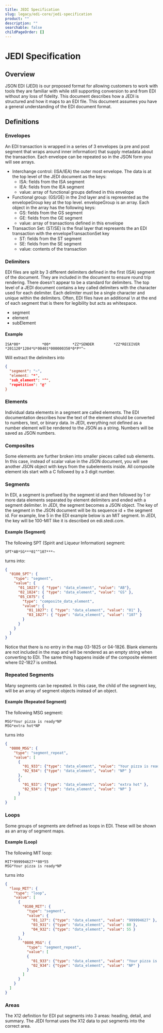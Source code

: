 ```yaml
---
title: JEDI Specification
slug: legacy/edi-core/jedi-specification
product: ""
description: ""
searchable: false
childPageOrder: []
---
```


# JEDI Specification

## Overview

JSON EDI (JEDI) is our proposed format for allowing customers to work with tools they are familiar with while still supporting conversion to and from EDI without any loss of fidelity. This document describes how a JEDI is structured and how it maps to an EDI file. This document assumes you have a general understanding of the EDI document format.

## Definitions

### Envelopes

An EDI transaction is wrapped in a series of 3 envelopes (a pre and post segment that wraps around inner information) that supply metadata about the transaction. Each envelope can be repeated so in the JSON form you will see arrays.

- Interchange control: (ISA/IEA) the outer most envelope. The data is at the top level of the JEDI document as the keys:
  - ISA: fields from the ISA segment
  - IEA: fields from the IEA segment
  - value: array of functional groups defined in this envelope
- Functional group: (GS/GE) in the 2nd layer and is represented as the envelopeGroup key at the top level. envelopeGroup is an array. Each object in the array has the following keys:
  - GS: fields from the GS segment
  - GE: fields from the GE segment
  - value: array of transactions defined in this envelope
- Transaction Set: (ST/SE) is the final layer that represents the an EDI transaction with the envelopeTransactionSet key
  - ST: fields from the ST segment
  - SE: fields from the SE segment
  - value: contents of the transaction

### Delimiters

EDI files are split by 3 different delimiters defined in the first (ISA) segment of the document. They are included in the document to ensure round trip rendering. There doesn't appear to be a standard for delimiters. The top level of a JEDI document contains a key called delimiters with the character used for each delimiter. Each delimiter must be a single character and unique within the delimiters. Often, EDI files have an additional \n at the end of each segment that is there for legibility but acts as whitespace.

- segment
- element
- subElement

#### Example

```EDI
ISA*00*          *00*          *ZZ*SENDER         *ZZ*RECEIVER       *201120*1204*U*00401*000000350*0*P*^~
```

Will extract the delimiters into

```JSON
{
  "segment": "~",
  "element: "*",
  "sub_element": "^",
  "repetition": "@"
}
```

### Elements

Individual data elements in a segment are called elements. The EDI documentation describes how the text of the element should be converted to numbers, text, or binary data. In JEDI, everything not defined as a number element will be rendered to the JSON as a string. Numbers will be saved as JSON numbers.

### Composites

Some elements are further broken into smaller pieces called sub elements. In this case, instead of scalar value in the JSON document, you will see another JSON object with keys from the subelements inside. All composite element ids start with a C followed by a 3 digit number.

### Segments

In EDI, a segment is prefixed by the segment id and then followed by 1 or more data elements separated by element delimiters and ended with a segment delimiter. In JEDI, the segment becomes a JSON object. The key of the segment in the JSON document will be its sequence id + the segment id. For example, line 5 in the EDI example below is an MIT segment. In JEDI, the key will be 100-MIT like it is described on edi.stedi.com.

#### Example (Segment)

The following SPT (Spirit and Liqueur Information) segment:

```EDI
SPT*AB*SG***01^^107***~
```

turns into:

```JSON
{
  "0100_SPT": {
    "type": "segment",
    "value": {
      "01_1823": { "type": "data_element", "value": "AB"},
      "02_1824": { "type": "data_element", "value": "GS" },
      "05_C075": {
        "type": "composite_data_element",
        "value": {
          "01_1827": { "type": "data_element", "value": "01" },
          "03_1827": { "type": "data_element", "value": "107" }
        }
      }
    }
  }
}
```

Notice that there is no entry in the map 03-1825 or 04-1826. Blank elements are not included in the map and will be rendered as an empty string when converting to EDI. The same thing happens inside of the composite element where 02-1827 is omitted.

### Repeated Segments

Many segments can be repeated. In this case, the child of the segment key, will be an array of segment objects instead of an object.

#### Example (Repeated Segment)

The following MSG segment:

```EDI
MSG*Your pizza is ready*NP
MSG*extra hot*NP
```

turns into

```JSON
{
  "0800_MSG": {
    "type": "segment_repeat",
    "value": [
      {
        "01_933": {"type": "data_element", "value": "Your pizza is ready" },
        "02_934": {"type": "data_element", "value": "NP" }
      },
      {
        "01_933": {"type": "data_element", "value": "extra hot" },
        "02_934": {"type": "data_element", "value": "NP" }
      }
    ]
}
```

### Loops

Some groups of segments are defined as loops in EDI. These will be shown as an array of segment maps.

#### Example (Loop)

The following MIT loop:

```EDI
MIT*999994627**80*55
MSG*Your pizza is ready*NP
```

turns into

```JSON
{
  "loop_MIT": {
    "type": "loop",
    "value": [
      {
        "0100_MIT": {
          "type": "segment",
          "value": {
            "01_127": {"type": "data_element", "value": "999994627" },
            "03_931": {"type": "data_element", "value": 80 },
            "04_932": {"type": "data_element", "value": 55 }
        }
      },
        "0800_MSG": {
          "type": "segment_repeat",
          "value": [
          {
            "01_933": {"type": "data_element", "value": "Your pizza is ready" },
            "02_934": {"type": "data_element", "value": "NP" }
          }
        ]
      }
    }
  ]
}
```

### Areas

The X12 definition for EDI put segments into 3 areas: heading, detail, and summary. The JEDI format uses the X12 data to put segments into the correct area.
